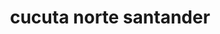 ---
title: cucuta norte santander
url: /cucuta-norte-santander/
latitude: 7.882
longitude: -72.497
---